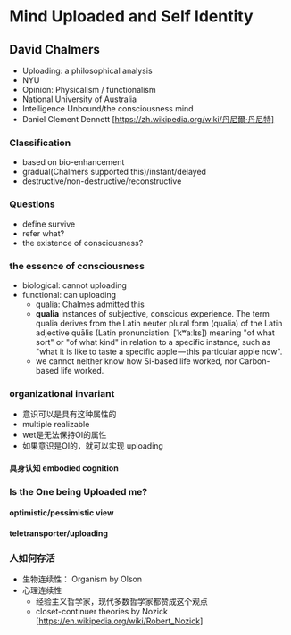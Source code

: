 # Mind Uploaded and Self Identity
## David Chalmers
- Uploading: a philosophical analysis 
- NYU
- Opinion: Physicalism / functionalism
- National University of Australia
- Intelligence Unbound/the consciousness mind 
- Daniel Clement Dennett [https://zh.wikipedia.org/wiki/丹尼爾·丹尼特]
### Classification
- based on bio-enhancement
- gradual(Chalmers supported this)/instant/delayed
- destructive/non-destructive/reconstructive
### Questions
- define survive
- refer what?
- the existence of consciousness?
### the essence of consciousness
- biological: cannot uploading
- functional: can uploading
  - qualia: Chalmes admitted this
  * **qualia** instances of subjective, conscious experience. The term qualia derives from the Latin neuter plural form (qualia) of the Latin adjective quālis (Latin pronunciation: [ˈkʷaːlɪs]) meaning "of what sort" or "of what kind" in relation to a specific instance, such as "what it is like to taste a specific apple — this particular apple now".
  - we cannot neither know how Si-based life worked, nor Carbon-based life worked.
### organizational invariant
- 意识可以是具有这种属性的
- multiple realizable
- wet是无法保持OI的属性
- 如果意识是OI的，就可以实现 uploading
#### 具身认知 embodied cognition
### Is the One being Uploaded me?
#### optimistic/pessimistic view
#### teletransporter/uploading
### 人如何存活
- 生物连续性： Organism by Olson
- 心理连续性
  - 经验主义哲学家，现代多数哲学家都赞成这个观点
  - closet-continuer theories by Nozick [https://en.wikipedia.org/wiki/Robert_Nozick]
